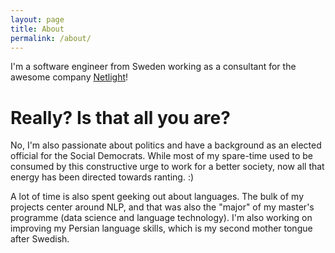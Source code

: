 ```yaml
---
layout: page
title: About
permalink: /about/
---
```


I'm a software engineer from Sweden working as a consultant for the awesome company [Netlight](https://www.netlight.com)!

# Really? Is that all you are?

No, I'm also passionate about politics and have a background as an elected official for the Social Democrats. While most of my spare-time used to be consumed by this constructive urge to work for a better society, now all that energy has been directed towards ranting. :)

A lot of time is also spent geeking out about languages. The bulk of my projects center around NLP, and that was also the "major" of my master's programme (data science and language technology). I'm also working on improving my Persian language skills, which is my second mother tongue after Swedish.
